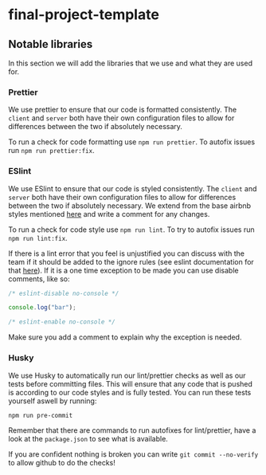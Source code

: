 # final-project-template

## Notable libraries

In this section we will add the libraries that we use and what they are used for.

### Prettier

We use prettier to ensure that our code is formatted consistently. The `client` and `server` both have their own configuration files to allow for differences between the two if absolutely necessary.

To run a check for code formatting use `npm run prettier`. To autofix issues run `npm run prettier:fix`.

### ESlint

We use ESlint to ensure that our code is styled consistently. The `client` and `server` both have their own configuration files to allow for differences between the two if absolutely necessary. We extend from the base airbnb styles mentioned [here](https://github.com/airbnb/javascript) and write a comment for any changes.

To run a check for code style use `npm run lint`. To try to autofix issues run `npm run lint:fix`.

If there is a lint error that you feel is unjustified you can discuss with the team if it should be added to the ignore rules (see eslint documentation for that [here](https://eslint.org/docs/user-guide/configuring/rules)). If it is a one time exception to be made you can use disable comments, like so:

```js
/* eslint-disable no-console */

console.log("bar");

/* eslint-enable no-console */
```

Make sure you add a comment to explain why the exception is needed.

### Husky

We use Husky to automatically run our lint/prettier checks as well as our tests before committing files. This will ensure that any code that is pushed is according to our code styles and is fully tested. You can run these tests yourself aswell by running:

`npm run pre-commit`

Remember that there are commands to run autofixes for lint/prettier, have a look at the `package.json` to see what is available.

If you are confident nothing is broken you can write `git commit --no-verify` to allow github to do the checks!
